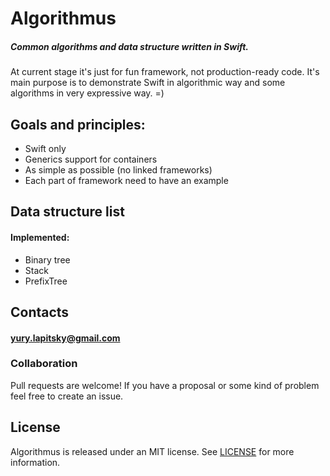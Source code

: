 # Algorithmus

##### Common algorithms and data structure written in Swift. 

At current stage it's just for fun framework, not production-ready code. It's main purpose is to demonstrate Swift in algorithmic way and some algorithms in very expressive way. =)

## Goals and principles:

- Swift only
- Generics support for containers
- As simple as possible (no linked frameworks)
- Each part of framework need to have an example

## Data structure list 
#### Implemented:
- Binary tree
- Stack
- PrefixTree


## Contacts

#### yury.lapitsky@gmail.com

### Collaboration

Pull requests are welcome! If you have a proposal or some kind of problem feel free to create an issue.

## License

Algorithmus is released under an MIT license. See [LICENSE](https://github.com/skyylex/Algorithmus/blob/master/LICENSE) for more information.
